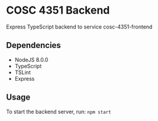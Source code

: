 # COSC 4351 Backend

Express TypeScript backend to service cosc-4351-frontend

## Dependencies

- NodeJS 8.0.0
- TypeScript
- TSLint
- Express

## Usage

To start the backend server, run: `npm start`

